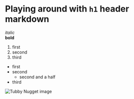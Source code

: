 # Playing around with `h1` header markdown
_italic_ <br/>
__bold__
1. first
2. second
3. third
- first
- second
  - second and a half
- third

![Tubby Nugget image](https://cdn.shopify.com/s/files/1/0090/0402/3913/files/Recharge_Wallpaper.png?v=1567538494)
